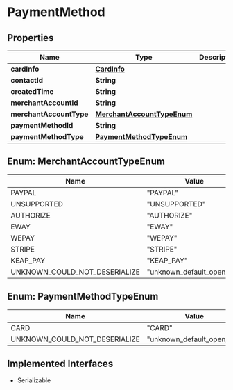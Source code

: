 

# PaymentMethod


## Properties

| Name | Type | Description | Notes |
|------------ | ------------- | ------------- | -------------|
|**cardInfo** | [**CardInfo**](CardInfo.md) |  |  [optional] |
|**contactId** | **String** |  |  [optional] |
|**createdTime** | **String** |  |  [optional] |
|**merchantAccountId** | **String** |  |  [optional] |
|**merchantAccountType** | [**MerchantAccountTypeEnum**](#MerchantAccountTypeEnum) |  |  [optional] |
|**paymentMethodId** | **String** |  |  [optional] |
|**paymentMethodType** | [**PaymentMethodTypeEnum**](#PaymentMethodTypeEnum) |  |  [optional] |



## Enum: MerchantAccountTypeEnum

| Name | Value |
|---- | -----|
| PAYPAL | &quot;PAYPAL&quot; |
| UNSUPPORTED | &quot;UNSUPPORTED&quot; |
| AUTHORIZE | &quot;AUTHORIZE&quot; |
| EWAY | &quot;EWAY&quot; |
| WEPAY | &quot;WEPAY&quot; |
| STRIPE | &quot;STRIPE&quot; |
| KEAP_PAY | &quot;KEAP_PAY&quot; |
| UNKNOWN_COULD_NOT_DESERIALIZE | &quot;unknown_default_open_api&quot; |



## Enum: PaymentMethodTypeEnum

| Name | Value |
|---- | -----|
| CARD | &quot;CARD&quot; |
| UNKNOWN_COULD_NOT_DESERIALIZE | &quot;unknown_default_open_api&quot; |


## Implemented Interfaces

* Serializable

